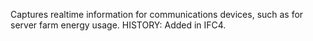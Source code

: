 Captures realtime information for communications devices, such as for server farm energy usage.  HISTORY: Added in IFC4.
